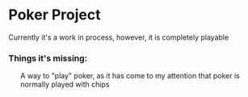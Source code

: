 # Poker Project
Currently it's a work in process, however, it is completely playable

<h3>Things it's missing:</h3>
<ul> A way to "play" poker, as it has come to my attention that poker is normally played with chips</ul>
